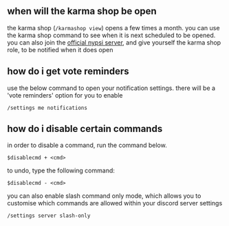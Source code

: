 <script>
  import DocsTemplate from "$lib/components/docs/DocsTemplate.svelte"
</script>

<DocsTemplate title='FAQ' />

## when will the karma shop be open

the karma shop (`/karmashop view`) opens a few times a month. you can use the karma shop command to see when it is next scheduled to be opened. you can also join the [official nypsi server](https://discord.gg/hJTDNST), and give yourself the karma shop role, to be notified when it does open

## how do i get vote reminders

use the below command to open your notification settings. there will be a 'vote reminders' option for you to enable

```
/settings me notifications
```

## how do i disable certain commands

in order to disable a command, run the command below.

```
$disablecmd + <cmd>
```

to undo, type the following command:

```
$disablecmd - <cmd>
```

you can also enable slash command only mode, which allows you to customise which commands are allowed within your discord server settings

```
/settings server slash-only
```
